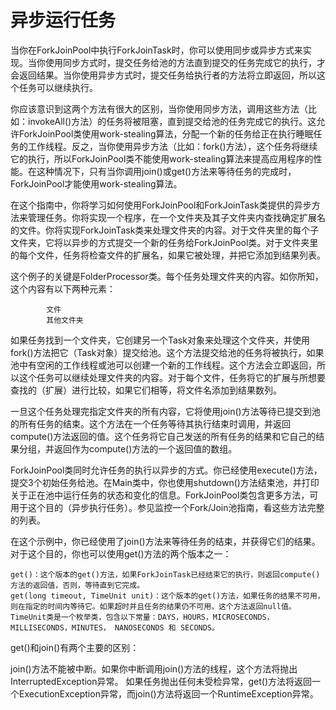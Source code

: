 异步运行任务
===

当你在ForkJoinPool中执行ForkJoinTask时，你可以使用同步或异步方式来实现。当你使用同步方式时，提交任务给池的方法直到提交的任务完成它的执行，才会返回结果。当你使用异步方式时，提交任务给执行者的方法将立即返回，所以这个任务可以继续执行。

你应该意识到这两个方法有很大的区别，当你使用同步方法，调用这些方法（比如：invokeAll()方法）的任务将被阻塞，直到提交给池的任务完成它的执行。这允许ForkJoinPool类使用work-stealing算法，分配一个新的任务给正在执行睡眠任务的工作线程。反之，当你使用异步方法（比如：fork()方法），这个任务将继续它的执行，所以ForkJoinPool类不能使用work-stealing算法来提高应用程序的性能。在这种情况下，只有当你调用join()或get()方法来等待任务的完成时，ForkJoinPool才能使用work-stealing算法。

在这个指南中，你将学习如何使用ForkJoinPool和ForkJoinTask类提供的异步方法来管理任务。你将实现一个程序，在一个文件夹及其子文件夹内查找确定扩展名的文件。你将实现ForkJoinTask类来处理文件夹的内容。对于文件夹里的每个子文件夹，它将以异步的方式提交一个新的任务给ForkJoinPool类。对于文件夹里的每个文件，任务将检查文件的扩展名，如果它被处理，并把它添加到结果列表。

这个例子的关键是FolderProcessor类。每个任务处理文件夹的内容。如你所知，这个内容有以下两种元素：

            文件
            其他文件夹

如果任务找到一个文件夹，它创建另一个Task对象来处理这个文件夹，并使用fork()方法把它（Task对象）提交给池。这个方法提交给池的任务将被执行，如果池中有空闲的工作线程或池可以创建一个新的工作线程。这个方法会立即返回，所以这个任务可以继续处理文件夹的内容。对于每个文件，任务将它的扩展与所想要查找的（扩展）进行比较，如果它们相等，将文件名添加到结果数列。

一旦这个任务处理完指定文件夹的所有内容，它将使用join()方法等待已提交到池的所有任务的结束。这个方法在一个任务等待其执行结束时调用，并返回compute()方法返回的值。这个任务将它自己发送的所有任务的结果和它自己的结果分组，并返回作为compute()方法的一个返回值的数组。

ForkJoinPool类同时允许任务的执行以异步的方式。你已经使用execute()方法，提交3个初始任务给池。在Main类中，你也使用shutdown()方法结束池，并打印关于正在池中运行任务的状态和变化的信息。ForkJoinPool类包含更多方法，可用于这个目的（异步执行任务）。参见监控一个Fork/Join池指南，看这些方法完整的列表。

在这个示例中，你已经使用了join()方法来等待任务的结束，并获得它们的结果。对于这个目的，你也可以使用get()方法的两个版本之一：

    get()：这个版本的get()方法，如果ForkJoinTask已经结束它的执行，则返回compute()方法的返回值，否则，等待直到它完成。
    get(long timeout, TimeUnit unit)：这个版本的get()方法，如果任务的结果不可用，则在指定的时间内等待它。如果超时并且任务的结果仍不可用，这个方法返回null值。TimeUnit类是一个枚举类，包含以下常量：DAYS，HOURS，MICROSECONDS， MILLISECONDS，MINUTES， NANOSECONDS 和 SECONDS。
get()和join()有两个主要的区别：

join()方法不能被中断。如果你中断调用join()方法的线程，这个方法将抛出InterruptedException异常。
如果任务抛出任何未受检异常，get()方法将返回一个ExecutionException异常，而join()方法将返回一个RuntimeException异常。